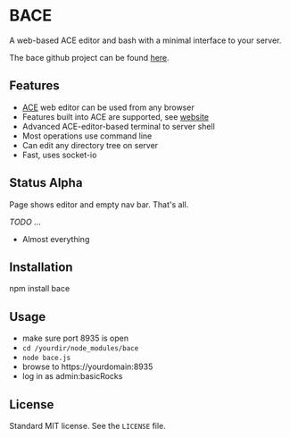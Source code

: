 # BACE

A web-based ACE editor and bash with a minimal interface to your server.

The bace github project can be found [here](https://github.com/mark-hahn/bace/).


## Features

- [ACE](http://ajaxorg.github.io/ace) web editor can be used from any browser
- Features built into ACE are supported, see [website](http://ajaxorg.github.io/ace/#nav=about)
- Advanced ACE-editor-based terminal to server shell
- Most operations use command line
- Can edit any directory tree on server
- Fast, uses socket-io


## Status Alpha

Page shows editor and empty nav bar.  That's all.

*TODO* ...

- Almost everything


## Installation

npm install bace

## Usage

- make sure port 8935 is open
- `cd /yourdir/node_modules/bace`
- `node bace.js`
- browse to https://yourdomain:8935
- log in as admin:basicRocks

## License

Standard MIT license.  See the `LICENSE` file.
